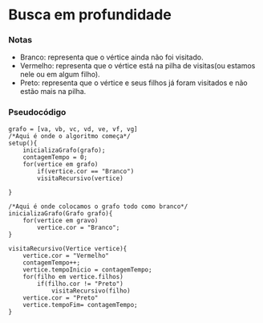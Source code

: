 # Busca em profundidade
### Notas
 - Branco: representa que o vértice ainda não foi visitado.
 - Vermelho: representa que o vértice está na pilha de visitas(ou estamos nele ou em algum filho).
 - Preto: representa que o vértice e seus filhos já foram visitados e não estão mais na pilha.
### Pseudocódigo
```
grafo = [va, vb, vc, vd, ve, vf, vg]
/*Aqui é onde o algoritmo começa*/
setup(){
	inicializaGrafo(grafo); 
	contagemTempo = 0;
	for(vertice em grafo)
		if(vertice.cor == "Branco")
		visitaRecursivo(vertice)
	
}

/*Aqui é onde colocamos o grafo todo como branco*/
inicializaGrafo(Grafo grafo){
	for(vertice em gravo)
		vertice.cor = "Branco";
}

visitaRecursivo(Vertice vertice){
	vertice.cor = "Vermelho"
	contagemTempo++;
	vertice.tempoInicio = contagemTempo;
	for(filho em vertice.filhos)
		if(filho.cor != "Preto")
			visitaRecursivo(filho)	
	vertice.cor = "Preto"
	vertice.tempoFim= contagemTempo;
}

```